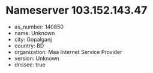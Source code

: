 # Nameserver 103.152.143.47

* as_number: 140850
* name: Unknown
* city: Gopalganj
* country: BD
* organization: Maa Internet Service Provider
* version: Unknown
* dnssec: true
